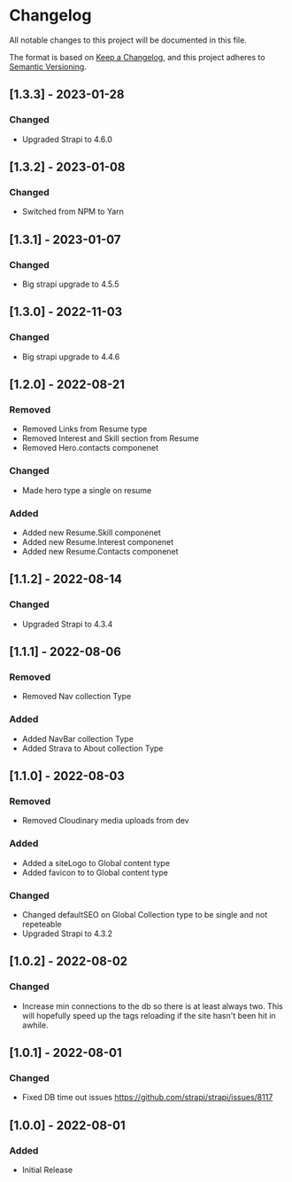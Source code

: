 # Changelog
All notable changes to this project will be documented in this file.

The format is based on [Keep a Changelog](https://keepachangelog.com/en/1.0.0/),
and this project adheres to [Semantic Versioning](https://semver.org/spec/v2.0.0.html).

## [1.3.3] - 2023-01-28
### Changed
- Upgraded Strapi to 4.6.0


## [1.3.2] - 2023-01-08
### Changed
- Switched from NPM to Yarn

## [1.3.1] - 2023-01-07
### Changed
- Big strapi upgrade to 4.5.5


## [1.3.0] - 2022-11-03
### Changed
- Big strapi upgrade to 4.4.6



## [1.2.0] - 2022-08-21
### Removed
 - Removed Links from Resume type
 - Removed Interest and Skill section from Resume
 - Removed Hero.contacts componenet 

 ### Changed
 - Made hero type a single on resume

 ### Added
 - Added new Resume.Skill componenet
 - Added new Resume.Interest componenet
 - Added new Resume.Contacts componenet

## [1.1.2] - 2022-08-14
### Changed
 - Upgraded Strapi to 4.3.4

## [1.1.1] - 2022-08-06
### Removed
- Removed Nav collection Type

### Added
- Added NavBar collection Type
- Added Strava to About collection Type

## [1.1.0] - 2022-08-03
### Removed
- Removed Cloudinary media uploads from dev

### Added
- Added a siteLogo to Global content type
- Added favicon to to Global content type

### Changed
 - Changed defaultSEO on Global Collection type to be single and not repeteable
 - Upgraded Strapi to 4.3.2

## [1.0.2] - 2022-08-02
### Changed
- Increase min connections to the db so there is at least always two. This will hopefully speed up the tags reloading if the site hasn't been hit in awhile.

## [1.0.1] - 2022-08-01
### Changed
- Fixed DB time out issues https://github.com/strapi/strapi/issues/8117

## [1.0.0] - 2022-08-01
### Added
- Initial Release
